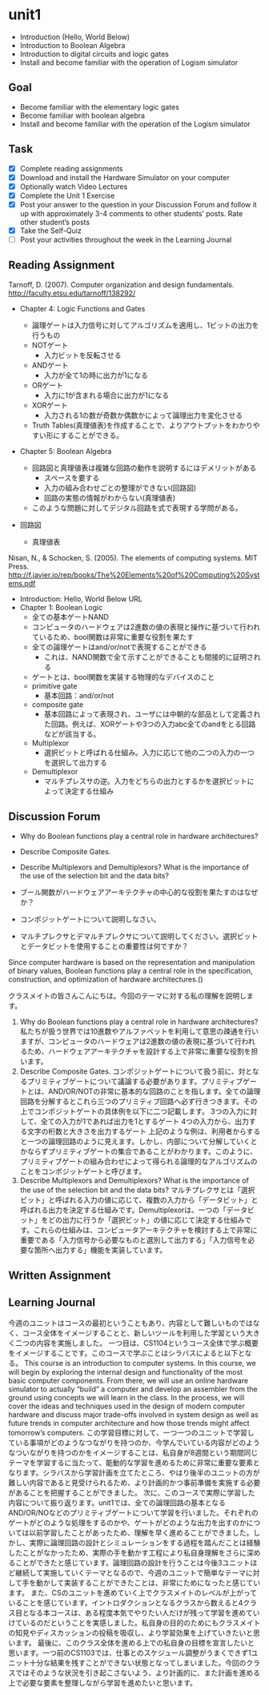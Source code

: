# unit1

- Introduction (Hello, World Below)
- Introduction to Boolean Algebra
- Introduction to digital circuits and logic gates
- Install and become familiar with the operation of Logism simulator

## Goal

- Become familiar with the elementary logic gates
- Become familiar with boolean algebra
- Install and become familiar with the operation of the Logism simulator

## Task

- [x] Complete reading assignments
- [x] Download and install the Hardware Simulator on your computer
- [x] Optionally watch Video Lectures
- [x] Complete the Unit 1 Exercise
- [x] Post your answer to the question in your Discussion Forum and follow it up with approximately 3-4 comments to other students’ posts. Rate other student’s posts
- [x] Take the Self-Quiz
- [ ] Post your activities throughout the week in the Learning Journal

## Reading Assignment

Tarnoff, D. (2007). Computer organization and design fundamentals. <http://faculty.etsu.edu/tarnoff/138292/>

- Chapter 4: Logic Functions and Gates
  - 論理ゲートは入力信号に対してアルゴリズムを適用し、1ビットの出力を行うもの
  - NOTゲート
    - 入力ビットを反転させる
  - ANDゲート
    - 入力が全て1の時に出力が1になる
  - ORゲート
    - 入力に1が含まれる場合に出力が1になる
  - XORゲート
    - 入力される1の数が奇数か偶数かによって論理出力を変化させる
  - Truth Tables(真理値表)を作成することで、よりアウトプットをわかりやすい形にすることができる。
- Chapter 5: Boolean Algebra
  - 回路図と真理値表は複雑な回路の動作を説明するにはデメリットがある
    - スペースを要する
    - 入力の組み合わせごとの整理ができない(回路図)
    - 回路の実態の情報がわからない(真理値表)
  - このような問題に対してデジタル回路を式で表現する学問がある。

- 回路図
  - 真理値表

Nisan, N., & Schocken, S. (2005). The elements of computing systems. MIT Press. <http://f.javier.io/rep/books/The%20Elements%20of%20Computing%20Systems.pdf>

- Introduction: Hello, World Below URL
- Chapter 1: Boolean Logic
  - 全ての基本ゲートNAND
  - コンピュータのハードウェアは2進数の値の表現と操作に基づいて行われているため、bool関数は非常に重要な役割を果たす
  - 全ての論理ゲートはand/or/notで表現することができる
    - これは、NAND関数で全て示すことができることも間接的に証明される
  - ゲートとは、bool関数を実装する物理的なデバイスのこと
  - primitive gate
    - 基本回路：and/or/not
  - composite gate
    - 基本回路によって表現され、ユーザには中朝的な部品として定義された回路。例えば、XORゲートや3つの入力abc全てのandをとる回路などが該当する。
  - Multiplexor
    - 選択ビットと呼ばれる仕組み。入力に応じて他の二つの入力の一つを選択して出力する
  - Demultiplexor
    - マルチプレスサの逆。入力をどちらの出力とするかを選択ビットによって決定する仕組み

## Discussion Forum

- Why do Boolean functions play a central role in hardware architectures?
- Describe Composite Gates.
- Describe Multiplexors and Demultiplexors? What is the importance of the use of the selection bit and the data bits?

- ブール関数がハードウェアアーキテクチャの中心的な役割を果たすのはなぜか？
- コンポジットゲートについて説明しなさい。
- マルチプレクサとデマルチプレクサについて説明してください。選択ビットとデータビットを使用することの重要性は何ですか？

Since computer hardware is based on the representation and manipulation of binary values, Boolean functions play a central role in the specification, construction, and optimization of hardware architectures.()

クラスメイトの皆さんこんにちは。今回のテーマに対する私の理解を説明します。

1. Why do Boolean functions play a central role in hardware architectures?
私たちが扱う世界では10進数やアルファベットを利用して意思の疎通を行いますが、コンピュータのハードウェアは2進数の値の表現に基づいて行われるため、ハードウェアアーキテクチャを設計する上で非常に重要な役割を担います。
2. Describe Composite Gates.
コンポジットゲートについて扱う前に、対となるプリミティブゲートについて議論する必要があります。プリミティブゲートとは、AND/OR/NOTの非常に基本的な回路のことを指します。全ての論理回路を分解するとこれら三つのプリミティブ回路へ必ず行きつきます。その上でコンポジットゲートの具体例を以下に二つ記載します。
3つの入力に対して、全ての入力が1であれば出力を1とするゲート
4つの入力から、出力する文字の桁数と大きさを出力するゲート
上記のような例は、利用者からすると一つの論理回路のように見えます。しかし、内部について分解していくとかならずプリミティブゲートの集合であることがわかります。このように、プリミティブゲートの組み合わせによって得られる論理的なアルゴリズムのことをコンポジットゲートと呼びます。
3. Describe Multiplexors and Demultiplexors? What is the importance of the use of the selection bit and the data bits?
マルチプレクサとは「選択ビット」と呼ばれる入力の値に応じて、複数の入力から「データビット」と呼ばれる出力を決定する仕組みです。Demultiplexorは、一つの「データビット」をどの出力に行うか「選択ビット」の値に応じて決定する仕組みです。これらの仕組みは、コンピュータアーキテクチャを検討する上で非常に重要である「入力信号から必要なものと選別して出力する」「入力信号を必要な箇所へ出力する」機能を実装しています。

## Written Assignment

## Learning Journal

今週のユニットはコースの最初ということもあり、内容として難しいものではなく、コース全体をイメージすることと、新しいツールを利用した学習という大きく二つの内容を実施しました。
一つ目は、CS1104というコース全体で学ぶ概要をイメージすることです。このコースで学ぶことはシラバスによると以下となる。
This course is an introduction to computer systems. In this course, we will begin by exploring the internal design and functionality of the most basic computer components. From there, we will use an online hardware simulator to actually “build” a computer and develop an assembler from the ground using concepts we will learn in the class. In the process, we will cover the ideas and techniques used in the design of modern computer hardware and discuss major trade-offs involved in system design as well as future trends in computer architecture and how those trends might affect tomorrow’s computers.
この学習目標に対して、一つ一つのユニットで学習している事項がどのようなつながりを持つのか、今学んでいている内容がどのようなついながりを持つのかをイメージすることは、私自身が8週間という期間同じテーマを学習するに当たって、能動的な学習を進めるために非常に重要な要素となります。シラバスから学習計画を立てたところ、やはり後半のユニットの方が難しい内容であると見受けられるため、より計画的かつ事前準備を実施する必要があることを把握することができました。
次に、このコースで実際に学習した内容について振り返ります。unit1では、全ての論理回路の基本となるAND/OR/NOなどのプリミティブゲートについて学習を行いました。それぞれのゲートがどのような処理をするのかや、ゲートがどのような出力を出すのかについては以前学習したことがあったため、理解を早く進めることができました。しかし、実際に論理回路の設計とシミュレーションをする過程を踏んだことは経験したことがなかったため、実際の手を動かす工程により私自身理解をさらに深めることができたと感じています。論理回路の設計を行うことは今後3ユニットほど継続して実施していくテーマとなるので、今週のユニットで簡単なテーマに対して手を動かして実装することができたことは、非常にためになったと感じています。
また、CSのユニットを進めていく上でクラスメイトのレベルが上がっていることを感じています。イントロダクションとなるクラスから数えると4クラス目となる本コースは、ある程度本気でやりたい人だけが残って学習を進めていけているのだということを実感しました。私自身の目的のためにもクラスメイトの知見やディスカッションの投稿を吸収し、より学習効果を上げていきたいと思います。
最後に、このクラス全体を進める上での私自身の目標を宣言したいと思います。一つ前のCS1103では、仕事とのスケジュール調整がうまくできず1ユニット十分な結果を残すことができない状態となってしまいました。今回のクラスではそのような状況を引き起こさないよう、より計画的に、また計画を進める上で必要な要素を整理しながら学習を進めたいと思います。
